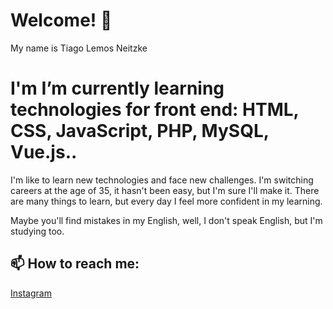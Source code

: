 # Welcome!  👋

My name is Tiago Lemos Neitzke  

# I'm I’m currently learning technologies for front end: HTML, CSS, JavaScript, PHP, MySQL, Vue.js..
I'm like to learn new technologies and face new challenges. I'm switching careers at the age of 35, it hasn't been easy, but I'm sure I'll make it. There are many things to learn, but every day I feel more confident in my learning.

Maybe you'll find mistakes in my English, well, I don't speak English, but I'm studying too.


## 📫 How to reach me:

[Instagram](https://www.instagram.com/tiagolemosneitzke/)


<!--
**TiagoLemosNeitzke/TiagoLemosNeitzke** is a ✨ _special_ ✨ repository because its `README.md` (this file) appears on your GitHub profile.

